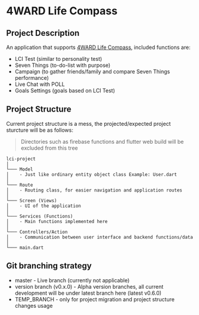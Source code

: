 # 4WARD Life Compass

## Project Description
An application that supports [4WARD Life Compass](https://4wardlc.com/), included functions are:
- LCI Test (similar to personality test)
- Seven Things (to-do-list with purpose)
- Campaign (to gather friends/family and compare Seven Things performance)
- Live Chat with POLL
- Goals Settings (goals based on LCI Test)

## Project Structure
Current project structure is a mess, the projected/expected project sturcture will be as follows:
>Directories such as firebase functions and flutter web build will be excluded from this tree
```
lci-project
│
└─── Model
│    - Just like ordinary entity object class Example: User.dart
│
└─── Route
│    - Routing class, for easier navigation and application routes
│
└─── Screen (Views)
│    - UI of the application
│
└─── Services (Functions)
│    - Main functions implemented here
│
└─── Controllers/Action
│    - Communication between user interface and backend functions/data
│
└─── main.dart
```

## Git branching strategy
- master - Live branch (currently not applicable)
- version branch (v0.x.0) - Alpha version branches, all current development will be under latest branch here (latest v0.6.0)
- TEMP_BRANCH - only for project migration and project structure changes usage
